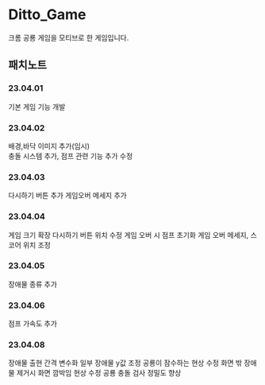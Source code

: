 # Ditto_Game
크롬 공룡 게임을 모티브로 한 게임입니다.

## 패치노트
### 23.04.01
기본 게임 기능 개발

### 23.04.02
배경,바닥 이미지 추가(임시)  
충돌 시스템 추가, 점프 관련 기능 추가 수정

### 23.04.03
다시하기 버튼 추가
게임오버 메세지 추가

### 23.04.04
게임 크기 확장
다시하기 버튼 위치 수정
게임 오버 시 점프 초기화
게임 오버 메세지, 스코어 위치 조정

### 23.04.05
장애물 종류 추가

### 23.04.06
점프 가속도 추가

### 23.04.08
장애물 출현 간격 변수화
일부 장애물 y값 조정
공룡이 잠수하는 현상 수정
화면 밖 장애물 제거시 화면 깜박임 현상 수정
공룡 충돌 검사 정밀도 향상